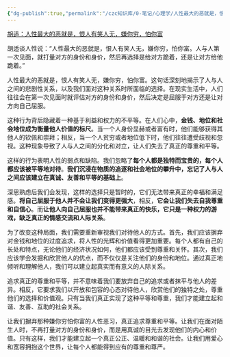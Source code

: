 ```yaml
---
{"dg-publish":true,"permalink":"/czc知识库/0-笔记/心理学/人性最大的恶就是，恨人有，笑人无，嫌你穷，怕你富 ---胡适/","dgPassFrontmatter":true,"created":"2024-06-28T11:13:37.515+08:00","updated":"2024-12-08T11:37:19.026+08:00"}
---
```




[胡适：人性最大的恶就是，恨人有笑人无，嫌你穷，怕你富](https://baijiahao.baidu.com/s?id=1774994210522278845)

胡适谈人性说：“人性最大的恶就是，恨人有笑人无，嫌你穷，怕你富。人与人第一次见面，就打量对方的身份和身价，然后再选择是给对方跪着，还是让对方给他跪着。”  

人性最大的恶就是，恨人有笑人无，嫌你穷，怕你富。这句话深刻地揭示了人与人之间的悲剧性关系，以及我们面对这种关系时所面临的选择。在现实生活中，人们往往会在第一次见面时就评估对方的身份和身价，然后决定是屈服于对方还是让对方向自己屈服。

这种行为背后隐藏着一种基于利益和权力的不平等。在人们心中，**金钱、地位和社会地位成为衡量他人价值的标尺**。当一个人身份显赫或者富有时，他们能够获得其他人的钦佩和崇拜；相反，当一个人贫穷或者地位低下时，他们往往遭受歧视和忽视。这种现象导致了人与人之间的分化和对立，让人们失去了真正的尊重和平等。

这样的行为表明人性的弱点和缺陷。我们忽略了**每个人都是独特而宝贵的，每个人都应该被平等地对待**。**我们沉浸在物质的追逐和社会地位的攀升中，忘记了人与人之间应该建立在真诚、友善和平等的基础上**。

深思熟虑后我们会发现，这样的选择只是暂时的，它们无法带来真正的幸福和满足感。**将自己屈服于他人并不会让我们变得更强大**，相反，**它会让我们失去自我尊重和自信心**。而**让他人向自己屈服也并不能带来真正的快乐，它只是一种权力的游戏，缺乏真正的情感交流和人际关系**。

为了改变这种局面，我们需要重新审视我们对待他人的方式。首先，我们应该摒弃对金钱和地位的过度追求，将人性的光辉和价值看得更加重要。每个人都有自己的长处和特点，无论他们的经济状况如何，他们都应该受到尊重和关怀。其次，我们应该学会发掘和欣赏他人的优点，而不仅仅是关注他们的身份和地位。通过真正地倾听和理解他人，我们可以建立起真实而有意义的人际关系。

追求真正的尊重和平等，并不意味着我们要放弃自己的追求或者抹平与他人的差异。相反，它要求我们以开放和包容的心态对待他人，欣赏他们的独特之处，尊重他们的选择和价值观。只有当我们真正实现了这种平等和尊重，我们才能建立起和谐、友善、互助的社会关系。

让我们摒弃那种嫌你穷怕你富的人性恶习，真正追求尊重和平等。让我们在面对陌生人时，不再打量对方的身份和身价，而是用真诚的目光去发现他们的内心和价值。只有这样，我们才能建立起一个真正公正、温暖和和谐的社会。让我们用爱心和宽容拥抱这个世界，让每个人都能得到应有的尊重和尊严。